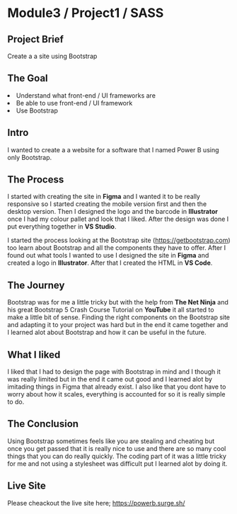 # Module3 / Project1 / SASS

## Project Brief

Create a a site using Bootstrap

## The Goal

<li>Understand what front-end / UI frameworks are</li>
<li>Be able to use front-end / UI framework</li>
<li>Use Bootstrap</li>

## Intro

I wanted to create a a website for a software that I named Power B using only Bootstrap.

## The Process

I started with creating the site in <strong>Figma</strong> and I wanted it to be really responsive so I started creating the mobile version first and then the desktop version. Then I designed the logo and the barcode in <strong>Illustrator</strong> once I had my colour pallet and look that I liked. After the design was done I put everything together in <strong>VS Studio</strong>.

I started the process looking at the Bootstrap site (https://getbootstrap.com) too learn about Bootstrap and all the components they have to offer. After I found out what tools I wanted to use I designed the site in <strong>Figma</strong> and created a logo in <strong>Illustrator</strong>. After that I created the HTML in <strong>VS Code</strong>.

## The Journey

Bootstrap was for me a little tricky but with the help from <strong>The Net Ninja</strong> and his great Bootstrap 5 Crash Course Tutorial on <strong>YouTube</strong> it all started to make a little bit of sense. Finding the right components on the Bootstrap site and adapting it to your project was hard but in the end it came together and I learned alot about Bootstrap and how it can be useful in the future.

## What I liked

I liked that I had to design the page with Bootstrap in mind and I though it was really limited but in the end it came out good and I learned alot by imitading things in Figma that already exist. I also like that you dont have to worry about how it scales, everything is accounted for so it is really simple to do.

## The Conclusion

Using Bootstrap sometimes feels like you are stealing and cheating but once you get passed that it is really nice to use and there are so many cool things that you can do really quickly. The coding part of it was a little tricky for me and not using a stylesheet was difficult put I learned alot by doing it.

## Live Site

Please cheackout the live site here;
https://powerb.surge.sh/

